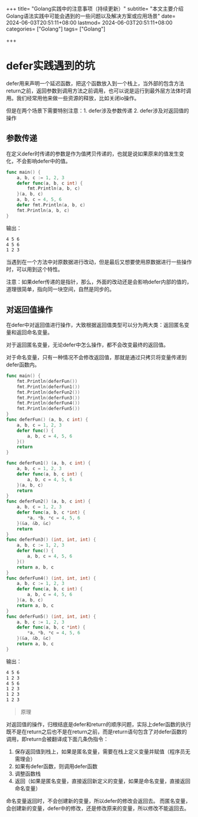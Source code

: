 +++
title= "Golang实践中的注意事项（持续更新）"
subtitle= "本文主要介绍Golang语法实践中可能会遇到的一些问题以及解决方案或应用场景"
date= 2024-06-03T20:51:11+08:00
lastmod= 2024-06-03T20:51:11+08:00
categories= ["Golang"]
tags= ["Golang"]

+++

# defer实践遇到的坑

defer用来声明一个延迟函数，把这个函数放入到一个栈上，当外部的包含方法return之前，返回参数到调用方法之前调用，也可以说是运行到最外层方法体时调用。我们经常用他来做一些资源的释放，比如关闭io操作。

但是在两个场景下需要特别注意：1. defer涉及参数传递 2. defer涉及对返回值的操作

## 参数传递

在定义defer时传递的参数是作为值拷贝传递的，也就是说如果原来的值发生变化，不会影响defer中的值。

```go
func main() {
	a, b, c := 1, 2, 3
	defer func(a, b, c int) {
		fmt.Println(a, b, c)
	}(a, b, c)
	a, b, c = 4, 5, 6
	defer fmt.Println(a, b, c)
	fmt.Println(a, b, c)
}
```

输出：

```cmd
4 5 6
4 5 6
1 2 3
```

当遇到在一个方法中对原数据进行改动，但是最后又想要使用原数据进行一些操作时，可以用到这个特性。

注意：如果defer传递的是指针，那么，外面的改动还是会影响defer内部的值的，道理很简单，指向同一块空间，自然是同步的。

## 对返回值操作

在defer中对返回值进行操作，大致根据返回值类型可以分为两大类：返回匿名变量和返回命名变量。

对于返回匿名变量，无论defer中怎么操作，都不会改变最终的返回值。

对于命名变量，只有一种情况不会修改返回值，那就是通过只拷贝将变量传递到defer函数内。

```go
func main() {
	fmt.Println(deferFun())
	fmt.Println(deferFun1())
	fmt.Println(deferFun2())
	fmt.Println(deferFun3())
	fmt.Println(deferFun4())
	fmt.Println(deferFun5())
}
func deferFun() (a, b, c int) {
	a, b, c = 1, 2, 3
	defer func() {
		a, b, c = 4, 5, 6
	}()
	return
}

func deferFun1() (a, b, c int) {
	a, b, c = 1, 2, 3
	defer func(a, b, c int) {
		a, b, c = 4, 5, 6
	}(a, b, c)
	return
}
func deferFun2() (a, b, c int) {
	a, b, c = 1, 2, 3
	defer func(a, b, c *int) {
		*a, *b, *c = 4, 5, 6
	}(&a, &b, &c)
	return
}
func deferFun3() (int, int, int) {
	a, b, c := 1, 2, 3
	defer func() {
		a, b, c = 4, 5, 6
	}()
	return a, b, c
}
func deferFun4() (int, int, int) {
	a, b, c := 1, 2, 3
	defer func(a, b, c int) {
		a, b, c = 4, 5, 6
	}(a, b, c)
	return a, b, c
}
func deferFun5() (int, int, int) {
	a, b, c := 1, 2, 3
	defer func(a, b, c *int) {
		*a, *b, *c = 4, 5, 6
	}(&a, &b, &c)
	return a, b, c
}
```

输出：

```cmd
4 5 6
1 2 3
4 5 6
1 2 3
1 2 3
1 2 3
```

> 原理

对返回值的操作，归根结底是defer和return的顺序问题，实际上defer函数的执行既不是在return之后也不是在return之前，而是return语句包含了对defer函数的调用，即return会被翻译成下面几条伪指令：

1. 保存返回值到栈上，如果是匿名变量，需要在栈上定义变量并赋值（程序员无需理会）
2. 如果有defer函数，则调用defer函数
3. 调整函数栈
4. 返回（如果是匿名变量，直接返回新定义的变量，如果是命名变量，直接返回命名变量）

命名变量返回时，不会创建新的变量，所以defer的修改会返回去。
而匿名变量，会创建新的变量，defer中的修改，还是修改原来的变量，所以修改不能返回去。



